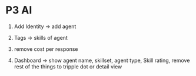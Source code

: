 # P3 AI


1. Add Identity -> add agent 
2. Tags -> skills of agent
3. remove cost per response 

1. Dashboard -> show agent name, skillset, agent type, Skill rating, remove rest of the things to tripple dot or detail view
